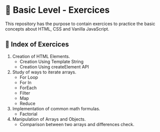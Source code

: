 <h1 align = "justify">🥇 Basic Level - Exercices</h1>
<span>This repository has the purpose to contain exercices to practice the basic concepts about HTML, CSS and Vanilla JavaScript.</span>

## 🏅 Index of Exercices
<ol>
    <li>Creation of HTML Elements.
        <ul>
            <li>Creation Using Template String</li>
            <li>Creation Using createElement API</li>
        </ul>
    </li>
    <li>Study of ways to iterate arrays.
        <ul>
            <li>For Loop</li>
            <li>For In</li>
            <li>ForEach</li>
            <li>Filter</li>
            <li>Map</li>
            <li>Reduce</li>
        </ul>
    </li>
    <li>Implementation of common math formulas.
        <ul>
            <li>Factorial</li>
        </ul>
    </li>
    <li>Manipulation of Arrays and Objects.
        <ul>
            <li>Comparison between two arrays and differences check.</li>
        </ul>
    </li>
</ol>

